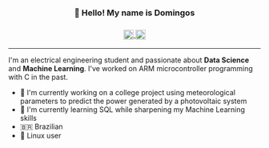 <h3 align="center">👋 Hello! My name is Domingos</h3>
<h3 align="center">
<p> 
<a href="https://linkedin.com/in/domingospg">
  <img align="center" alt="LinkedIn" width="20px" src="https://simpleicons.now.sh/linkedin/495f7e" />
</a>
<a href="https://peregodomingos.medium.com/">
  <img align="center" alt="Medium" width="20px" src="https://simpleicons.now.sh/medium/495f7e" />
</a>
</p>
</h3>

---------------------------------------------------------

I'm an electrical engineering student and passionate about **Data Science** and **Machine Learning**. I've worked on ARM microcontroller programming with C in the past.


  - 🔭 I'm currently working on a college project using meteorological parameters to predict the power generated by a photovoltaic system
  - 🌱 I'm currently learning SQL while sharpening my Machine Learning skills
  - 🇧🇷 Brazilian
  - 🐧 Linux user
  


<!--
**domingosp/domingosp** is a ✨ _special_ ✨ repository because its `README.md` (this file) appears on your GitHub profile.

Here are some ideas to get you started:

- 🔭 I’m currently working on ...
- 🌱 I’m currently learning ...
- 👯 I’m looking to collaborate on ...
- 🤔 I’m looking for help with ...
- 💬 Ask me about ...
- 📫 How to reach me: ...
- 😄 Pronouns: ...
- ⚡ Fun fact: ...
<p align="center">
  <a href="">Linkedin</a> •
  <a href="">Twitter</a>
</p>
-->


